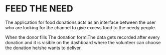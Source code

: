 # FEED THE NEED

The application for food donations acts as an interface between the user who are looking  for the channel to give excess food to the needy people.

When the donor fills The donation form.The data gets recorded after every donation and it is visible on the dashboard where the volunteer can choose the donation he/she wants to deliver.